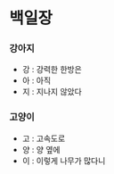 # 백일장



### 강아지

- 강 : 강력한 한방은
- 아 : 아직
- 지 : 지나지 않았다



### 고양이

- 고 : 고속도로
- 양 : 양 옆에
- 이 : 이렇게 나무가 많다니